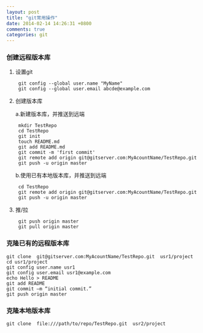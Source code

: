 ```yaml
---
layout: post
title: "git常用操作"
date: 2014-02-14 14:26:31 +0800
comments: true
categories: git
---
```


### 创建远程版本库

1. 设置git

		git config --global user.name "MyName"
		git config --global user.email abcde@example.com


2. 创建版本库
  
   a.新建版本库，并推送到远端

		mkdir TestRepo
		cd TestRepo
		git init
		touch README.md
		git add README.md
		git commit -m 'first commit'
		git remote add origin git@gitserver.com:MyAcountName/TestRepo.git
		git push -u origin master


	b.使用已有本地版本库，并推送到远端
	
		cd TestRepo
		git remote add origin git@gitserver.com:MyAcountName/TestRepo.git
		git push -u origin master


3. 推/拉

		git push origin master
		git pull origin master


### 克隆已有的远程版本库
	
	git clone  git@gitserver.com:MyAcountName/TestRepo.git  usr1/project
	cd usr1/project
	git config user.name usr1
	git config user.email usr1@example.com
	echo Hello > README
	git add README
	git commit –m “initial commit.”
	git push origin master

### 克隆本地版本库

	git clone  file:///path/to/repo/TestRepo.git  usr2/project